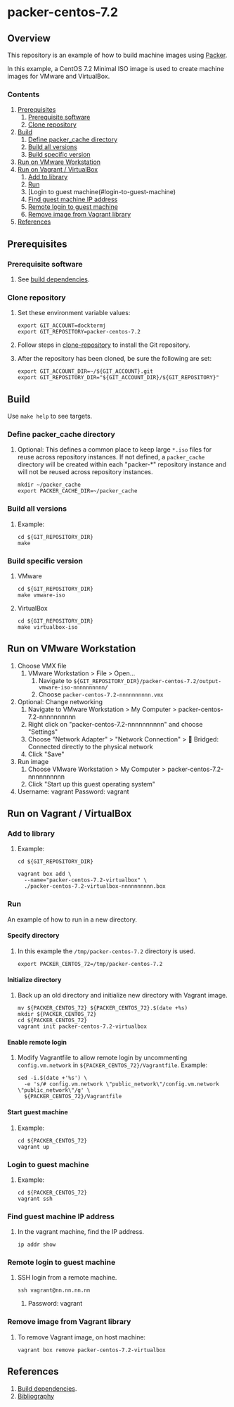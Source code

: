 # packer-centos-7.2

## Overview

This repository is an example of how to build machine images using [Packer](https://www.packer.io/).

In this example, a
CentOS 7.2 Minimal ISO image
is used to create machine images for VMware and VirtualBox.

### Contents

1. [Prerequisites](#prerequisites)
    1. [Prerequisite software](#prerequisite-software)
    1. [Clone repository](#clone-repository)
1. [Build](#build)
    1. [Define packer_cache directory](#define-packer_cache-directory)
    1. [Build all versions](#build-all-versions)
    1. [Build specific version](#build-specific-version)
1. [Run on VMware Workstation](#run-on-vmware-workstation)
1. [Run on Vagrant / VirtualBox](#run-on-vagrant-virtualbox)
    1. [Add to library](#add-to-library)
    1. [Run](#run)
    1. [Login to guest machine(#login-to-guest-machine)
    1. [Find guest machine IP address](#find-guest-machine-ip-address)
    1. [Remote login to guest machine](#remote-login-to-guest-machine)
    1. [Remove image from Vagrant library](#remove-image-from-vagrant-library)
1. [References](#references)

## Prerequisites

### Prerequisite software

1. See [build dependencies](https://github.com/docktermj/KnowledgeBase/blob/master/build-dependencies/packer.md).

### Clone repository

1. Set these environment variable values:

    ```console
    export GIT_ACCOUNT=docktermj
    export GIT_REPOSITORY=packer-centos-7.2
    ```

1. Follow steps in [clone-repository](https://github.com/docktermj/KnowledgeBase/blob/master/HowTo/clone-repository.md) to install the Git repository.

1. After the repository has been cloned, be sure the following are set:

    ```console
    export GIT_ACCOUNT_DIR=~/${GIT_ACCOUNT}.git
    export GIT_REPOSITORY_DIR="${GIT_ACCOUNT_DIR}/${GIT_REPOSITORY}"
    ```

## Build

Use `make help` to see targets.

### Define packer_cache directory

1. Optional: This defines a common place to keep large `*.iso` files for reuse across repository instances.
If not defined, a `packer_cache` directory will be created within each "packer-*" repository instance
and will not be reused across repository instances.

    ```console
    mkdir ~/packer_cache
    export PACKER_CACHE_DIR=~/packer_cache
    ```

### Build all versions

1. Example:

    ```console
    cd ${GIT_REPOSITORY_DIR}
    make
    ```

### Build specific version

1. VMware

    ```console
    cd ${GIT_REPOSITORY_DIR}
    make vmware-iso
    ```

1. VirtualBox

    ```console
    cd ${GIT_REPOSITORY_DIR}
    make virtualbox-iso
    ```

## Run on VMware Workstation

1. Choose VMX file
   1. VMware Workstation > File > Open...
      1. Navigate to `${GIT_REPOSITORY_DIR}/packer-centos-7.2/output-vmware-iso-nnnnnnnnnn/`
      1. Choose `packer-centos-7.2-nnnnnnnnnn.vmx`
1. Optional: Change networking
   1. Navigate to VMware Workstation > My Computer > packer-centos-7.2-nnnnnnnnnn
   1. Right click on "packer-centos-7.2-nnnnnnnnnn" and choose "Settings"
   1. Choose "Network Adapter" > "Network Connection" > :radio_button: Bridged: Connected directly to the physical network
   1. Click "Save"
1. Run image
   1. Choose VMware Workstation > My Computer > packer-centos-7.2-nnnnnnnnnn
   1. Click "Start up this guest operating system"
1. Username: vagrant  Password: vagrant

## Run on Vagrant / VirtualBox

### Add to library

1. Example:

    ```console
    cd ${GIT_REPOSITORY_DIR}

    vagrant box add \
      --name="packer-centos-7.2-virtualbox" \
      ./packer-centos-7.2-virtualbox-nnnnnnnnnn.box
    ```

### Run

An example of how to run in a new directory.

#### Specify directory

1. In this example the `/tmp/packer-centos-7.2` directory is used.

    ```console
    export PACKER_CENTOS_72=/tmp/packer-centos-7.2
    ```

#### Initialize directory

1. Back up an old directory and initialize new directory with Vagrant image.

    ```console
    mv ${PACKER_CENTOS_72} ${PACKER_CENTOS_72}.$(date +%s)
    mkdir ${PACKER_CENTOS_72}
    cd ${PACKER_CENTOS_72}
    vagrant init packer-centos-7.2-virtualbox
    ```

#### Enable remote login

1. Modify Vagrantfile to allow remote login by
uncommenting `config.vm.network` in `${PACKER_CENTOS_72}/Vagrantfile`.
Example:

    ```console
    sed -i.$(date +'%s') \
      -e 's/# config.vm.network \"public_network\"/config.vm.network \"public_network\"/g' \
      ${PACKER_CENTOS_72}/Vagrantfile
    ```

#### Start guest machine

1. Example:

    ```console
    cd ${PACKER_CENTOS_72}
    vagrant up
    ```

### Login to guest machine

1. Example:

    ```console
    cd ${PACKER_CENTOS_72}
    vagrant ssh
    ```

### Find guest machine IP address

1. In the vagrant machine, find the IP address.

    ```console
    ip addr show
    ```

### Remote login to guest machine

1. SSH login from a remote machine.

    ```console
    ssh vagrant@nn.nn.nn.nn
    ```

    1. Password: vagrant

### Remove image from Vagrant library

1. To remove Vagrant image, on host machine:

    ```console
    vagrant box remove packer-centos-7.2-virtualbox
    ```

## References

1. [Build dependencies](https://github.com/docktermj/KnowledgeBase/blob/master/build-dependencies/packer.md).
1. [Bibliography](https://github.com/docktermj/KnowledgeBase/blob/master/bibliography/packer.md)

